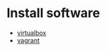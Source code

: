# Install software

* [virtualbox](https://www.virtualbox.org/wiki/Downloads)
* [vagrant](https://www.vagrantup.com/)
